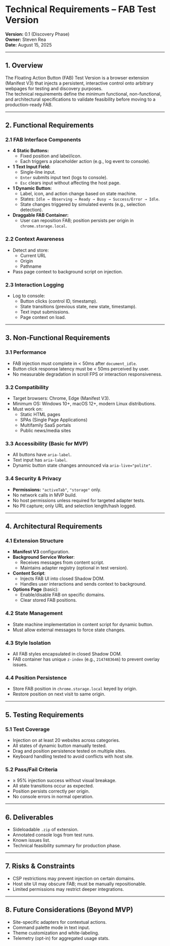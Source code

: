 
# Technical Requirements – FAB Test Version

**Version:** 0.1 (Discovery Phase)  
**Owner:** Steven Rea  
**Date:** August 15, 2025  

---

## 1. Overview

The Floating Action Button (FAB) Test Version is a browser extension (Manifest V3) that injects a persistent, interactive control onto arbitrary webpages for testing and discovery purposes.  
The technical requirements define the minimum functional, non-functional, and architectural specifications to validate feasibility before moving to a production-ready FAB.

---

## 2. Functional Requirements

### 2.1 FAB Interface Components

- **4 Static Buttons:**
  - Fixed position and label/icon.
  - Each triggers a placeholder action (e.g., log event to console).
- **1 Text Input Field:**
  - Single-line input.
  - `Enter` submits input text (logs to console).
  - `Esc` clears input without affecting the host page.
- **1 Dynamic Button:**
  - Label, icon, and action change based on state machine.
  - States: `Idle → Observing → Ready → Busy → Success/Error → Idle`.
  - State changes triggered by simulated events (e.g., selection detection).
- **Draggable FAB Container:**
  - User can reposition FAB; position persists per origin in `chrome.storage.local`.

### 2.2 Context Awareness

- Detect and store:
  - Current URL
  - Origin
  - Pathname
- Pass page context to background script on injection.

### 2.3 Interaction Logging

- Log to console:
  - Button clicks (control ID, timestamp).
  - State transitions (previous state, new state, timestamp).
  - Text input submissions.
  - Page context on load.

---

## 3. Non-Functional Requirements

### 3.1 Performance

- FAB injection must complete in < 50ms after `document_idle`.
- Button click response latency must be < 50ms perceived by user.
- No measurable degradation in scroll FPS or interaction responsiveness.

### 3.2 Compatibility

- Target browsers: Chrome, Edge (Manifest V3).
- Minimum OS: Windows 10+, macOS 12+, modern Linux distributions.
- Must work on:
  - Static HTML pages
  - SPAs (Single Page Applications)
  - Multifamily SaaS portals
  - Public news/media sites

### 3.3 Accessibility (Basic for MVP)

- All buttons have `aria-label`.
- Text input has `aria-label`.
- Dynamic button state changes announced via `aria-live="polite"`.

### 3.4 Security & Privacy

- **Permissions:** `"activeTab"`, `"storage"` only.
- No network calls in MVP build.
- No host permissions unless required for targeted adapter tests.
- No PII capture; only URL and selection length/hash logged.

---

## 4. Architectural Requirements

### 4.1 Extension Structure

- **Manifest V3** configuration.
- **Background Service Worker**:
  - Receives messages from content script.
  - Maintains adapter registry (optional in test version).
- **Content Script**:
  - Injects FAB UI into closed Shadow DOM.
  - Handles user interactions and sends context to background.
- **Options Page** (basic):
  - Enable/disable FAB on specific domains.
  - Clear stored FAB positions.

### 4.2 State Management

- State machine implementation in content script for dynamic button.
- Must allow external messages to force state changes.

### 4.3 Style Isolation

- All FAB styles encapsulated in closed Shadow DOM.
- FAB container has unique `z-index` (e.g., `2147483646`) to prevent overlay issues.

### 4.4 Position Persistence

- Store FAB position in `chrome.storage.local` keyed by origin.
- Restore position on next visit to same origin.

---

## 5. Testing Requirements

### 5.1 Test Coverage

- Injection on at least 20 websites across categories.
- All states of dynamic button manually tested.
- Drag and position persistence tested on multiple sites.
- Keyboard handling tested to avoid conflicts with host site.

### 5.2 Pass/Fail Criteria

- ≥ 95% injection success without visual breakage.
- All state transitions occur as expected.
- Position persists correctly per origin.
- No console errors in normal operation.

---

## 6. Deliverables

- Sideloadable `.zip` of extension.
- Annotated console logs from test runs.
- Known issues list.
- Technical feasibility summary for production phase.

---

## 7. Risks & Constraints

- CSP restrictions may prevent injection on certain domains.
- Host site UI may obscure FAB; must be manually repositionable.
- Limited permissions may restrict deeper integrations.

---

## 8. Future Considerations (Beyond MVP)

- Site-specific adapters for contextual actions.
- Command palette mode in text input.
- Theme customization and white-labeling.
- Telemetry (opt-in) for aggregated usage stats.
